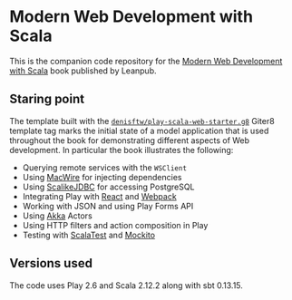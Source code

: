 # Modern Web Development with Scala

This is the companion code repository for the [Modern Web Development with Scala](https://leanpub.com/modern-web-development-with-scala) book published by Leanpub.

## Staring point

The template built with the [`denisftw/play-scala-web-starter.g8`](https://github.com/denisftw/play-scala-web-starter.g8) Giter8 template tag marks the initial state of a model application that is used throughout the book for demonstrating different aspects of Web development. In particular the book illustrates the following:

* Querying remote services with the `WSClient`
* Using [MacWire](https://github.com/adamw/macwire) for injecting dependencies
* Using [ScalikeJDBC](http://scalikejdbc.org/) for accessing PostgreSQL
* Integrating Play with [React](https://facebook.github.io/react/) and [Webpack](https://webpack.github.io/)
* Working with JSON and using Play Forms API
* Using [Akka](http://akka.io/) Actors
* Using HTTP filters and action composition in Play
* Testing with [ScalaTest](http://http://www.scalatest.org/) and [Mockito](http://mockito.org/)

## Versions used

The code uses Play 2.6 and Scala 2.12.2 along with sbt 0.13.15.
